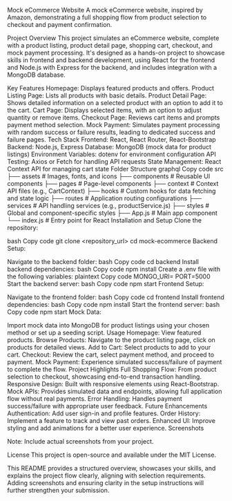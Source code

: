 Mock eCommerce Website
A mock eCommerce website, inspired by Amazon, demonstrating a full shopping flow from product selection to checkout and payment confirmation.

Project Overview
This project simulates an eCommerce website, complete with a product listing, product detail page, shopping cart, checkout, and mock payment processing. It's designed as a hands-on project to showcase skills in frontend and backend development, using React for the frontend and Node.js with Express for the backend, and includes integration with a MongoDB database.

Key Features
Homepage: Displays featured products and offers.
Product Listing Page: Lists all products with basic details.
Product Detail Page: Shows detailed information on a selected product with an option to add it to the cart.
Cart Page: Displays selected items, with an option to adjust quantity or remove items.
Checkout Page: Reviews cart items and prompts payment method selection.
Mock Payment: Simulates payment processing with random success or failure results, leading to dedicated success and failure pages.
Tech Stack
Frontend: React, React Router, React-Bootstrap
Backend: Node.js, Express
Database: MongoDB (mock data for product listings)
Environment Variables: dotenv for environment configuration
API Testing: Axios or Fetch for handling API requests
State Management: React Context API for managing cart state
Folder Structure
graphql
Copy code
src
├── assets                  # Images, fonts, and icons
├── components              # Reusable UI components
├── pages                   # Page-level components
├── context                 # Context API files (e.g., CartContext)
├── hooks                   # Custom hooks for data fetching and state logic
├── routes                  # Application routing configurations
├── services                # API handling services (e.g., productService.js)
├── styles                  # Global and component-specific styles
├── App.js                  # Main app component
└── index.js                # Entry point for React
Installation and Setup
Clone the repository:

bash
Copy code
git clone <repository_url>
cd mock-ecommerce
Backend Setup:

Navigate to the backend folder:
bash
Copy code
cd backend
Install backend dependencies:
bash
Copy code
npm install
Create a .env file with the following variables:
plaintext
Copy code
MONGO_URI=<Your MongoDB Connection String>
PORT=5000
Start the backend server:
bash
Copy code
npm start
Frontend Setup:

Navigate to the frontend folder:
bash
Copy code
cd frontend
Install frontend dependencies:
bash
Copy code
npm install
Start the frontend server:
bash
Copy code
npm start
Mock Data:

Import mock data into MongoDB for product listings using your chosen method or set up a seeding script.
Usage
Homepage: View featured products.
Browse Products: Navigate to the product listing page, click on products for detailed views.
Add to Cart: Select products to add to your cart.
Checkout: Review the cart, select payment method, and proceed to payment.
Mock Payment: Experience simulated success/failure of payment to complete the flow.
Project Highlights
Full Shopping Flow: From product selection to checkout, showcasing end-to-end transaction handling.
Responsive Design: Built with responsive elements using React-Bootstrap.
Mock APIs: Provides simulated data and endpoints, allowing full application flow without real payments.
Error Handling: Handles payment success/failure with appropriate user feedback.
Future Enhancements
Authentication: Add user sign-in and profile features.
Order History: Implement a feature to track and view past orders.
Enhanced UI: Improve styling and add animations for a better user experience.
Screenshots

Note: Include actual screenshots from your project.

License
This project is open-source and available under the MIT License.

This README provides a structured overview, showcases your skills, and explains the project flow clearly, aligning with selection requirements. Adding screenshots and ensuring clarity in the setup instructions will further strengthen your submission.
